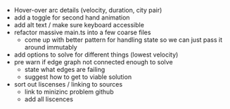 - Hover-over arc details (velocity, duration, city pair)
- add a toggle for second hand animation
- add alt text / make sure keyboard accessible
- refactor massive main.ts into a few coarse files
  - come up with better pattern for handling state so we can just pass it around immutably
- add options to solve for different things (lowest velocity)
- pre warn if edge graph not connected enough to solve
  - state what edges are failing
  - suggest how to get to viable solution
- sort out liscenses / linking to sources
  - link to minizinc problem github
  - add all liscences